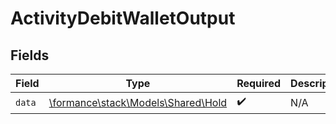 # ActivityDebitWalletOutput


## Fields

| Field                                                             | Type                                                              | Required                                                          | Description                                                       |
| ----------------------------------------------------------------- | ----------------------------------------------------------------- | ----------------------------------------------------------------- | ----------------------------------------------------------------- |
| `data`                                                            | [\formance\stack\Models\Shared\Hold](../../Models/Shared/Hold.md) | :heavy_check_mark:                                                | N/A                                                               |